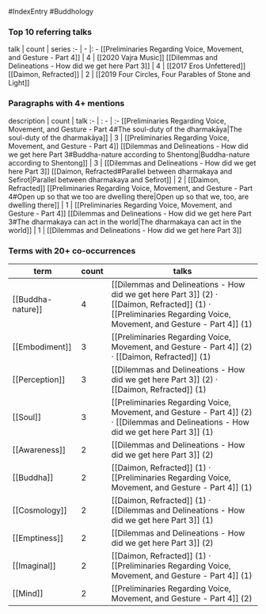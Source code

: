 #IndexEntry #Buddhology

### Top 10 referring talks
talk | count | series
:- | - |: -
[[Preliminaries Regarding Voice, Movement, and Gesture - Part 4]] | 4 | [[2020 Vajra Music]]
[[Dilemmas and Delineations - How did we get here Part 3]] | 4 | [[2017 Eros Unfettered]]
[[Daimon, Refracted]] | 2 | [[2019 Four Circles, Four Parables of Stone and Light]]

### Paragraphs with 4+ mentions
description | count | talk
:- | : - | :-
[[Preliminaries Regarding Voice, Movement, and Gesture - Part 4#The soul-duty of the dharmakāya\|The soul-duty of the dharmakāya]] | 3 | [[Preliminaries Regarding Voice, Movement, and Gesture - Part 4]]
[[Dilemmas and Delineations - How did we get here Part 3#Buddha-nature according to Shentong\|Buddha-nature according to Shentong]] | 3 | [[Dilemmas and Delineations - How did we get here Part 3]]
[[Daimon, Refracted#Parallel between dharmakaya and Sefirot\|Parallel between dharmakaya and Sefirot]] | 2 | [[Daimon, Refracted]]
[[Preliminaries Regarding Voice, Movement, and Gesture - Part 4#Open up so that we too are dwelling there\|Open up so that we, too, are dwelling there]] | 1 | [[Preliminaries Regarding Voice, Movement, and Gesture - Part 4]]
[[Dilemmas and Delineations - How did we get here Part 3#The dharmakaya can act in the world\|The dharmakaya can act in the world]] | 1 | [[Dilemmas and Delineations - How did we get here Part 3]]

### Terms with 20+ co-occurrences
term | count | talks
-|-|-
[[Buddha-nature]] | 4 | <span class="counts">[[Dilemmas and Delineations - How did we get here Part 3]] (2) · [[Daimon, Refracted]] (1) · [[Preliminaries Regarding Voice, Movement, and Gesture - Part 4]] (1)</span> 
[[Embodiment]] | 3 | <span class="counts">[[Preliminaries Regarding Voice, Movement, and Gesture - Part 4]] (2) · [[Daimon, Refracted]] (1)</span> 
[[Perception]] | 3 | <span class="counts">[[Dilemmas and Delineations - How did we get here Part 3]] (2) · [[Daimon, Refracted]] (1)</span> 
[[Soul]] | 3 | <span class="counts">[[Preliminaries Regarding Voice, Movement, and Gesture - Part 4]] (2) · [[Dilemmas and Delineations - How did we get here Part 3]] (1)</span> 
[[Awareness]] | 2 | <span class="counts">[[Dilemmas and Delineations - How did we get here Part 3]] (2)</span> 
[[Buddha]] | 2 | <span class="counts">[[Daimon, Refracted]] (1) · [[Preliminaries Regarding Voice, Movement, and Gesture - Part 4]] (1)</span> 
[[Cosmology]] | 2 | <span class="counts">[[Daimon, Refracted]] (1) · [[Dilemmas and Delineations - How did we get here Part 3]] (1)</span> 
[[Emptiness]] | 2 | <span class="counts">[[Dilemmas and Delineations - How did we get here Part 3]] (2)</span> 
[[Imaginal]] | 2 | <span class="counts">[[Daimon, Refracted]] (1) · [[Preliminaries Regarding Voice, Movement, and Gesture - Part 4]] (1)</span> 
[[Mind]] | 2 | <span class="counts">[[Preliminaries Regarding Voice, Movement, and Gesture - Part 4]] (2)</span> 

